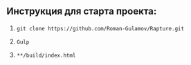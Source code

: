 ## Инструкция для старта проекта:

1. `git clone https://github.com/Roman-Gulamov/Rapture.git`

2. `Gulp`

3. `**/build/index.html`
